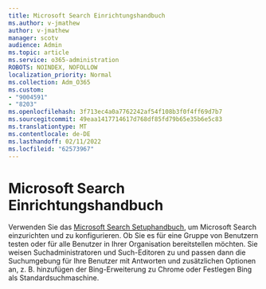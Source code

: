 ```yaml
---
title: Microsoft Search Einrichtungshandbuch
ms.author: v-jmathew
author: v-jmathew
manager: scotv
audience: Admin
ms.topic: article
ms.service: o365-administration
ROBOTS: NOINDEX, NOFOLLOW
localization_priority: Normal
ms.collection: Adm_O365
ms.custom:
- "9004591"
- "8203"
ms.openlocfilehash: 3f713ec4a0a7762242af54f108b3f0f4ff69d7b7
ms.sourcegitcommit: 49eaa1417714617d768df85fd79b65e35b6e5c83
ms.translationtype: MT
ms.contentlocale: de-DE
ms.lasthandoff: 02/11/2022
ms.locfileid: "62573967"
---
```

# <a name="microsoft-search-setup-guide"></a>Microsoft Search Einrichtungshandbuch

Verwenden Sie das [Microsoft Search Setuphandbuch](https://go.microsoft.com/fwlink/?linkid=2153798), um Microsoft Search einzurichten und zu konfigurieren. Ob Sie es für eine Gruppe von Benutzern testen oder für alle Benutzer in Ihrer Organisation bereitstellen möchten. Sie weisen Suchadministratoren und Such-Editoren zu und passen dann die Suchumgebung für Ihre Benutzer mit Antworten und zusätzlichen Optionen an, z. B. hinzufügen der Bing-Erweiterung zu Chrome oder Festlegen Bing als Standardsuchmaschine.
